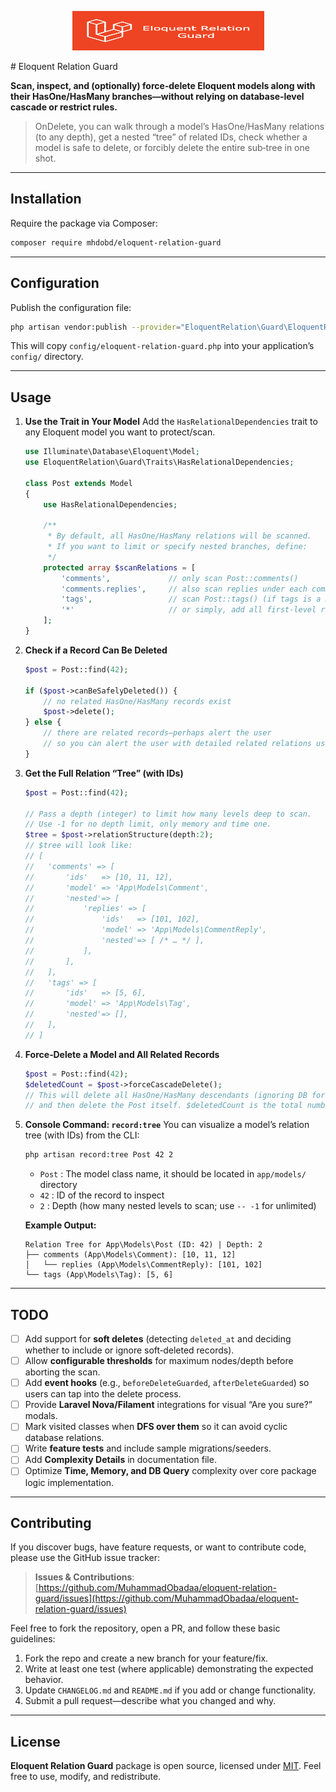 <p align="center"><img width="307" height="63" src="/art/logo.jpg" alt="Package logo"></p>
# Eloquent Relation Guard

**Scan, inspect, and (optionally) force‐delete Eloquent models along with their HasOne/HasMany branches—without relying on database‐level cascade or restrict rules.**

> OnDelete, you can walk through a model’s HasOne/HasMany relations (to any depth), get a nested “tree” of related IDs, check whether a model is safe to delete, or forcibly delete the entire sub‐tree in one shot.

---

## Installation

Require the package via Composer:

```bash
composer require mhdobd/eloquent-relation-guard

```

---

## Configuration

Publish the configuration file:

```bash
php artisan vendor:publish --provider="EloquentRelation\Guard\EloquentRelationGuardServiceProvider" --tag="config"
```
This will copy `config/eloquent-relation-guard.php` into your application’s `config/` directory.

---

## Usage

1. **Use the Trait in Your Model**
   Add the `HasRelationalDependencies` trait to any Eloquent model you want to protect/scan.

   ```php
   use Illuminate\Database\Eloquent\Model;
   use EloquentRelation\Guard\Traits\HasRelationalDependencies;

   class Post extends Model
   {
       use HasRelationalDependencies;

       /**
        * By default, all HasOne/HasMany relations will be scanned.
        * If you want to limit or specify nested branches, define:
        */
       protected array $scanRelations = [
           'comments',             // only scan Post::comments()
           'comments.replies',     // also scan replies under each comment
           'tags',                 // scan Post::tags() (if tags is a HasMany relationship)
           '*'                     // or simply, add all first-level relations
       ];
   }
   ```

2. **Check if a Record Can Be Deleted**

   ```php
   $post = Post::find(42);

   if ($post->canBeSafelyDeleted()) {
       // no related HasOne/HasMany records exist
       $post->delete();
   } else {
       // there are related records—perhaps alert the user
       // so you can alert the user with detailed related relations using $post->relationStructure
   }
   ```

3. **Get the Full Relation “Tree” (with IDs)**

   ```php
   $post = Post::find(42);

   // Pass a depth (integer) to limit how many levels deep to scan.
   // Use -1 for no depth limit, only memory and time one.
   $tree = $post->relationStructure(depth:2);
   // $tree will look like:
   // [
   //   'comments' => [
   //       'ids'   => [10, 11, 12],
   //       'model' => 'App\Models\Comment',
   //       'nested'=> [
   //           'replies' => [
   //               'ids'   => [101, 102],
   //               'model' => 'App\Models\CommentReply',
   //               'nested'=> [ /* … */ ],
   //           ],
   //       ],
   //   ],
   //   'tags' => [
   //       'ids'   => [5, 6],
   //       'model' => 'App\Models\Tag',
   //       'nested'=> [],
   //   ],
   // ]
   ```

4. **Force‐Delete a Model and All Related Records**

   ```php
   $post = Post::find(42);
   $deletedCount = $post->forceCascadeDelete();
   // This will delete all HasOne/HasMany descendants (ignoring DB foreign‐key rules)
   // and then delete the Post itself. $deletedCount is the total number of records removed.
   ```

5. **Console Command: `record:tree`**
   You can visualize a model’s relation tree (with IDs) from the CLI:

   ```bash
   php artisan record:tree Post 42 2
   ```

   * `Post`           : The model class name, it should be located in `app/models/` directory
   * `42`             : ID of the record to inspect
   * `2`              : Depth (how many nested levels to scan; use `-- -1` for unlimited)

   **Example Output:**

   ```
   Relation Tree for App\Models\Post (ID: 42) | Depth: 2
   ├── comments (App\Models\Comment): [10, 11, 12]
   │   └── replies (App\Models\CommentReply): [101, 102]
   └── tags (App\Models\Tag): [5, 6]
   ```

---

## TODO

* [ ] Add support for **soft deletes** (detecting `deleted_at` and deciding whether to include or ignore soft‐deleted records).
* [ ] Allow **configurable thresholds** for maximum nodes/depth before aborting the scan.
* [ ] Add **event hooks** (e.g., `beforeDeleteGuarded`, `afterDeleteGuarded`) so users can tap into the delete process.
* [ ] Provide **Laravel Nova/Filament** integrations for visual “Are you sure?” modals.
* [ ] Mark visited classes when **DFS over them** so it can avoid cyclic database relations.
* [ ] Write **feature tests** and include sample migrations/seeders.
* [ ] Add **Complexity Details** in documentation file.
* [ ] Optimize **Time, Memory, and DB Query** complexity over core package logic implementation.

---

## Contributing

If you discover bugs, have feature requests, or want to contribute code, please use the GitHub issue tracker:

> **Issues & Contributions**:
> [https://github.com/MuhammadObadaa/eloquent-relation-guard/issues](https://github.com/MuhammadObadaa/eloquent-relation-guard/issues)

Feel free to fork the repository, open a PR, and follow these basic guidelines:

1. Fork the repo and create a new branch for your feature/fix.
2. Write at least one test (where applicable) demonstrating the expected behavior.
3. Update `CHANGELOG.md` and `README.md` if you add or change functionality.
4. Submit a pull request—describe what you changed and why.

---

## License

**Eloquent Relation Guard** package is open source, licensed under [MIT](LICENSE). Feel free to use, modify, and redistribute.